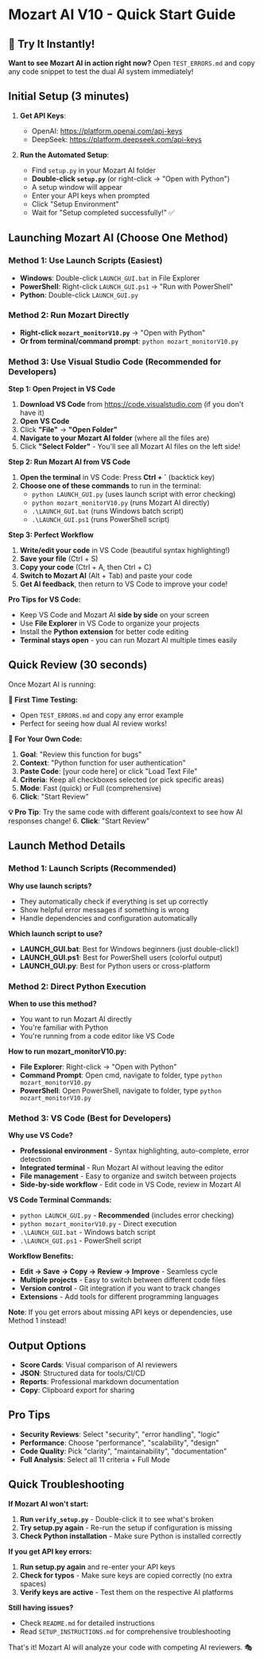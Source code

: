 # Mozart AI V10 - Quick Start Guide

## 🧪 Try It Instantly!

**Want to see Mozart AI in action right now?** Open `TEST_ERRORS.md` and copy any code snippet to test the dual AI system immediately!

## Initial Setup (3 minutes)

1. **Get API Keys**:
   - OpenAI: https://platform.openai.com/api-keys
   - DeepSeek: https://platform.deepseek.com/api-keys

2. **Run the Automated Setup**:
   - Find `setup.py` in your Mozart AI folder
   - **Double-click `setup.py`** (or right-click → "Open with Python")
   - A setup window will appear
   - Enter your API keys when prompted
   - Click "Setup Environment"
   - Wait for "Setup completed successfully!" ✅

## Launching Mozart AI (Choose One Method)

### Method 1: Use Launch Scripts (Easiest)
- **Windows**: Double-click `LAUNCH_GUI.bat` in File Explorer
- **PowerShell**: Right-click `LAUNCH_GUI.ps1` → "Run with PowerShell"  
- **Python**: Double-click `LAUNCH_GUI.py`

### Method 2: Run Mozart Directly
- **Right-click `mozart_monitorV10.py`** → "Open with Python"
- **Or from terminal/command prompt**: `python mozart_monitorV10.py`

### Method 3: Use Visual Studio Code (Recommended for Developers)

**Step 1: Open Project in VS Code**
1. **Download VS Code** from https://code.visualstudio.com (if you don't have it)
2. **Open VS Code**
3. Click **"File"** → **"Open Folder"**
4. **Navigate to your Mozart AI folder** (where all the files are)
5. Click **"Select Folder"** - You'll see all Mozart AI files on the left side!

**Step 2: Run Mozart AI from VS Code**
1. **Open the terminal** in VS Code: Press **Ctrl + `** (backtick key)
2. **Choose one of these commands** to run in the terminal:
   - `python LAUNCH_GUI.py` (uses launch script with error checking)
   - `python mozart_monitorV10.py` (runs Mozart AI directly)
   - `.\LAUNCH_GUI.bat` (runs Windows batch script)
   - `.\LAUNCH_GUI.ps1` (runs PowerShell script)

**Step 3: Perfect Workflow**
1. **Write/edit your code** in VS Code (beautiful syntax highlighting!)
2. **Save your file** (Ctrl + S)
3. **Copy your code** (Ctrl + A, then Ctrl + C)
4. **Switch to Mozart AI** (Alt + Tab) and paste your code
5. **Get AI feedback**, then return to VS Code to improve your code!

**Pro Tips for VS Code:**
- Keep VS Code and Mozart AI **side by side** on your screen
- Use **File Explorer** in VS Code to organize your projects
- Install the **Python extension** for better code editing
- **Terminal stays open** - you can run Mozart AI multiple times easily

## Quick Review (30 seconds)

Once Mozart AI is running:

**🎯 First Time Testing:**
- Open `TEST_ERRORS.md` and copy any error example
- Perfect for seeing how dual AI review works!

**🔄 For Your Own Code:**
1. **Goal**: "Review this function for bugs" 
2. **Context**: "Python function for user authentication"  
3. **Paste Code**: [your code here] or click "Load Text File"
4. **Criteria**: Keep all checkboxes selected (or pick specific areas)
5. **Mode**: Fast (quick) or Full (comprehensive)
6. **Click**: "Start Review"

**💡 Pro Tip**: Try the same code with different goals/context to see how AI responses change!
6. **Click**: "Start Review"

## Launch Method Details

### Method 1: Launch Scripts (Recommended)
**Why use launch scripts?**
- They automatically check if everything is set up correctly
- Show helpful error messages if something is wrong
- Handle dependencies and configuration automatically

**Which launch script to use?**
- **LAUNCH_GUI.bat**: Best for Windows beginners (just double-click!)
- **LAUNCH_GUI.ps1**: Best for PowerShell users (colorful output)
- **LAUNCH_GUI.py**: Best for Python users or cross-platform

### Method 2: Direct Python Execution
**When to use this method?**
- You want to run Mozart AI directly
- You're familiar with Python
- You're running from a code editor like VS Code

**How to run mozart_monitorV10.py:**
- **File Explorer**: Right-click → "Open with Python"
- **Command Prompt**: Open cmd, navigate to folder, type `python mozart_monitorV10.py`
- **PowerShell**: Open PowerShell, navigate to folder, type `python mozart_monitorV10.py`

### Method 3: VS Code (Best for Developers)
**Why use VS Code?**
- **Professional environment** - Syntax highlighting, auto-complete, error detection
- **Integrated terminal** - Run Mozart AI without leaving the editor
- **File management** - Easy to organize and switch between projects
- **Side-by-side workflow** - Edit code in VS Code, review in Mozart AI

**VS Code Terminal Commands:**
- `python LAUNCH_GUI.py` - **Recommended** (includes error checking)
- `python mozart_monitorV10.py` - Direct execution
- `.\LAUNCH_GUI.bat` - Windows batch script
- `.\LAUNCH_GUI.ps1` - PowerShell script

**Workflow Benefits:**
- **Edit → Save → Copy → Review → Improve** - Seamless cycle
- **Multiple projects** - Easy to switch between different code files
- **Version control** - Git integration if you want to track changes
- **Extensions** - Add tools for different programming languages

**Note**: If you get errors about missing API keys or dependencies, use Method 1 instead!

## Output Options

- **Score Cards**: Visual comparison of AI reviewers
- **JSON**: Structured data for tools/CI/CD
- **Reports**: Professional markdown documentation
- **Copy**: Clipboard export for sharing

## Pro Tips

- **Security Reviews**: Select "security", "error handling", "logic"
- **Performance**: Choose "performance", "scalability", "design"  
- **Code Quality**: Pick "clarity", "maintainability", "documentation"
- **Full Analysis**: Select all 11 criteria + Full Mode

## Quick Troubleshooting

**If Mozart AI won't start:**
1. **Run `verify_setup.py`** - Double-click it to see what's broken
2. **Try setup.py again** - Re-run the setup if configuration is missing
3. **Check Python installation** - Make sure Python is installed correctly

**If you get API key errors:**
1. **Run setup.py again** and re-enter your API keys
2. **Check for typos** - Make sure keys are copied correctly (no extra spaces)
3. **Verify keys are active** - Test them on the respective AI platforms

**Still having issues?**
- Check `README.md` for detailed instructions
- Read `SETUP_INSTRUCTIONS.md` for comprehensive troubleshooting

That's it! Mozart AI will analyze your code with competing AI reviewers. 🎭